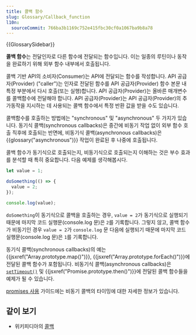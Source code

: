```yaml
---
title: 콜백 함수
slug: Glossary/Callback_function
l10n:
  sourceCommit: 766ba3b1169c752e415fbc30cf0a1067ba9b8a78
---
```


{{GlossarySidebar}}

**콜백 함수**는 전달인자로 다른 함수에 전달되는 함수입니다. 이는 일종의 루틴이나 동작을 완료하기 위해 외부 함수 내부에서 호출됩니다.

콜백 기반 API의 소비자(Consumer)는 API에 전달되는 함수를 작성합니다. API 공급자(Provider) ("caller")는 인자로 전달된 함수를 API 공급자(Provider) 함수 본문 내 특정 부분에서 다시 호출(또는 실행)합니다. API 공급자(Provider)는 올바른 매개변수를 콜백함수에 전달해야 합니다. API 공급자(Provider)는 API 공급자(Provider)의 추가동작을 지시하는 데 사용되는 콜백 함수에서 특정 반환 값을 받을 수도 있습니다.

콜백함수를 호출하는 방법에는 "synchronous" 및 "asynchronous" 두 가지가 있습니다. 동기식 콜백(synchronous callbacks)은 중간에 비동기 작업 없이 외부 함수 호출 직후에 호출되는 반면에, 비동기식 콜백(asynchronous callbacks)은 {{glossary("asynchronous")}} 작업이 완료된 후 나중에 호출됩니다.

콜백 함수가 동기식으로 호출되는지, 비동기식으로 호출되는지 이해하는 것은 부수 효과를 분석할 때 특히 중요합니다. 다음 예제를 생각해봅시다.

```js
let value = 1;

doSomething(() => {
  value = 2;
});

console.log(value);
```

`doSomething`이 동기식으로 콜백을 호출하는 경우, `value = 2`가 동기식으로 실행되기 때문에 마지막 코드 실행문(console.log 문)은 `2`를 기록합니다. 그렇지 않고, 콜백 함수가 비동기인 경우 `value = 2`가 `console.log` 문 다음에 실행되기 때문에 마지막 코드 실행문(console.log 문)은 `1`를 기록합니다.

동기식 콜백(synchronous callbacks)의 예는 {{jsxref("Array.prototype.map()")}}, {{jsxref("Array.prototype.forEach()")}}에 전달된 콜백 함수가 포함됩니다. 비동기식 콜백(asynchronous callbacks)은 [`setTimeout()`](/ko/docs/Web/API/setTimeout) 및 {{jsxref("Promise.prototype.then()")}}에 전달된 콜백 함수들을 예제가 될 수 있습니다.

[promises 사용](/ko/docs/Web/JavaScript/Guide/Using_promises#timing) 가이드에는 비동기 콜백의 타이밍에 대한 자세한 정보가 있습니다.

## 같이 보기

- 위키피디아의 [콜백](<https://en.wikipedia.org/wiki/Callback_(computer_programming)>)

